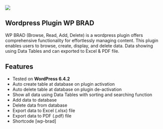 <img src="https://blogger.googleusercontent.com/img/b/R29vZ2xl/AVvXsEhB2lfov_vDikY3mz0NigdTVFKB72OBNM12Ui153cRtpR01S-pcQLbLYu3SkIBOQPy6hgef4EtFKz_tXXfB0tmtI9vCKdj8LjfrwUPJpEJBwagVam5tOds86aDUHwImiE0sjaQxLoSuQ2BOtTrRc60TGRJlAr5-pHOmeu-KVv8vzjK7Ji2UUK3lsiIzZGXg/s1600/screenshot-01.png" />
<h2>Wordpress Plugin WP BRAD</h2>
<p>
WP BRAD (Browse, Read, Add, Delete) is a wordpress plugin offers comprehensive functionality for effortlessly managing content. This plugin enables users to browse, create, display, and delete data. Data showing using Data Tables and can exported to Excel & PDF file.
</p>

## Features
* Tested on <strong>WordPress 6.4.2</strong>    
* Auto create table at database on plugin activation
* Auto delete table at database on plugin de-activation
* Show all data using Data Tables with sorting and searching function
* Add data to database
* Delete data from database
* Export data to Excel (.xlsx) file
* Export data to PDF (.pdf) file
* Shortcode <span class="badge badge-success">[wp-brad]</span>